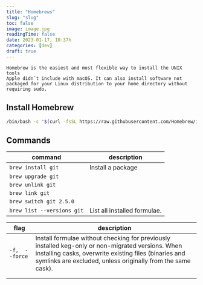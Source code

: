 ```yaml
---
title: "Homebrews"
slug: "slug"
toc: false
image: image.jpg
readingTime: false
date: 2023-01-17, 10:37h
categories: [dev]   
draft: true
---	
```


	Homebrew is the easiest and most flexible way to install the UNIX tools
	Apple didn´t include with macOS. It can also install software not
	packaged for your Linux distribution to your home directory without
	requiring sudo.


## Install Homebrew

```bash
/bin/bash -c "$(curl -fsSL https://raw.githubusercontent.com/Homebrew/install/HEAD/install.sh)"
```


## Commands

| command                 | description       |
| ----------------------- | ----------------- |
| `brew install git`      | Install a package |
| `brew upgrade git`      |                   |
| `brew unlink git`       |                   |
| `brew link git`         |                   |
| `brew switch git 2.5.0` |                   |
| `brew list --versions git`                        |    List all installed formulae.               |


| flag        | description                                                                                                                                                                                                               |
| ----------- | ------------------------------------------------------------------------------------------------------------------------------------------------------------------------------------------------------------------------- |
| `-f,  --force` | Install formulae without checking for previously installed keg-only or non-migrated versions. When installing casks, overwrite existing files (binaries and symlinks are excluded, unless originally from the same cask). |
|             |                                                                                                                                                                                                                           |
|             |                                                                                                                                                                                                                           |




